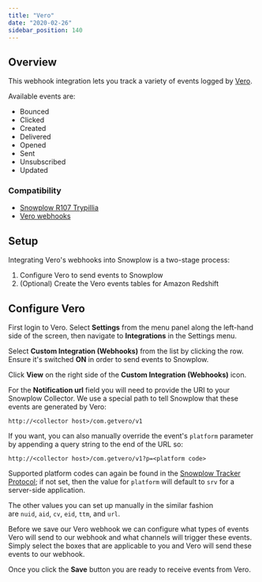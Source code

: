 ```yaml
---
title: "Vero"
date: "2020-02-26"
sidebar_position: 140
---
```


## Overview

This webhook integration lets you track a variety of events logged by [Vero](https://www.getvero.com/).

Available events are:

- Bounced
- Clicked
- Created
- Delivered
- Opened
- Sent
- Unsubscribed
- Updated

### Compatibility

- [Snowplow R107 Trypillia](https://github.com/snowplow/snowplow/releases/tag/r107-trypillia)
- [Vero webhooks](https://help.getvero.com/articles/setting-up-veros-webhooks)

## Setup

Integrating Vero's webhooks into Snowplow is a two-stage process:

1. Configure Vero to send events to Snowplow
2. (Optional) Create the Vero events tables for Amazon Redshift

## [](https://github.com/snowplow/snowplow/wiki/Vero-webhook-setup#21-vero)Configure Vero

First login to Vero. Select **Settings** from the menu panel along the left-hand side of the screen, then navigate to **Integrations** in the Settings menu.

Select **Custom Integration (Webhooks)** from the list by clicking the row. Ensure it's switched **ON** in order to send events to Snowplow.

Click **View** on the right side of the **Custom Integration (Webhooks)** icon.

For the **Notification url** field you will need to provide the URI to your Snowplow Collector. We use a special path to tell Snowplow that these events are generated by Vero:

```markup
http://<collector host>/com.getvero/v1
```

If you want, you can also manually override the event's `platform` parameter by appending a query string to the end of the URL so:

```markup
http://<collector host>/com.getvero/v1?p=<platform code>
```

Supported platform codes can again be found in the [Snowplow Tracker Protocol](/docs/migrated/collecting-data/collecting-from-own-applications/snowplow-tracker-protocol/); if not set, then the value for `platform` will default to `srv` for a server-side application.

The other values you can set up manually in the similar fashion are `nuid`, `aid`, `cv`, `eid`, `ttm`, and `url`.

Before we save our Vero webhook we can configure what types of events Vero will send to our webhook and what channels will trigger these events. Simply select the boxes that are applicable to you and Vero will send these events to our webhook.

Once you click the **Save** button you are ready to receive events from Vero.
